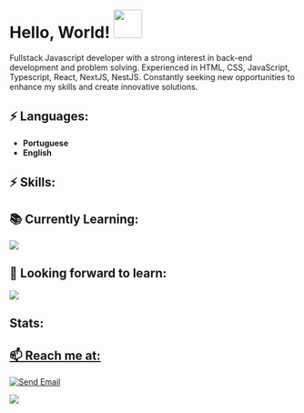# Hello, World! <img src="https://media.giphy.com/media/mGcNjsfWAjY5AEZNw6/giphy.gif" width="50">

Fullstack Javascript developer with a strong interest in back-end development and problem solving.
Experienced in HTML, CSS, JavaScript, Typescript, React, NextJS, NestJS.
Constantly seeking new opportunities to enhance my skills and create innovative solutions.

## ⚡ Languages:
-  **Portuguese**
-   **English**

## ⚡ Skills:
<div  align = "center" style ="display: none;">
  

  <table style="margin: 0 auto;">
  <tbody>
    <tr>
      <td style="text-align: center;"><img style="height: 25px;" src="https://img.shields.io/badge/TypeScript-007ACC?style=for-the-badge&logo=typescript&logoColor=white"></td>
      <td style="text-align: center;"><img style="height: 25px;" src="https://img.shields.io/badge/Linux-FCC624?style=for-the-badge&logo=linux&logoColor=black"></td>
      <td style="text-align: center;"><img style="height: 25px;" src="https://img.shields.io/badge/JavaScript-F7DF1E?style=for-the-badge&logo=javascript&logoColor=black"></td>
      <td style="text-align: center;"><img style="height: 25px;" src="https://img.shields.io/badge/Node.js-43853D?style=for-the-badge&logo=node.js&logoColor=white"></td>
      <td style="text-align: center;"><img style="height: 25px;" src="https://img.shields.io/badge/Vite-B73BFE?style=for-the-badge&logo=vite&logoColor=FFD62E"></td>
    </tr>
    <tr>
      <td style="text-align: center;"><img style="height: 25px;" src="https://img.shields.io/badge/Tailwind_CSS-38B2AC?style=for-the-badge&logo=tailwind-css&logoColor=white"></td>
      <td style="text-align: center;"><img style="height: 25px;" src="https://img.shields.io/badge/React-20232A?style=for-the-badge&logo=react&logoColor=61DAFB"></td>
      <td style="text-align: center;"><img style="height: 25px;" src="https://img.shields.io/badge/HTML5-E34F26?style=for-the-badge&logo=html5&logoColor=white"></td>
      <td style="text-align: center;"><img style="height: 25px;" src="https://img.shields.io/badge/CSS3-1572B6?style=for-the-badge&logo=css3&logoColor=white"></td>
      <td style="text-align: center;"><img style="height: 25px;" src="https://img.shields.io/badge/Express.js-404D59?style=for-the-badge"></td>
    </tr>
    <tr>
      <td style="text-align: center;"><img style="height: 25px;" src="https://img.shields.io/badge/styled--components-DB7093?style=for-the-badge&logo=styled-components&logoColor=white"></td>
      <td style="text-align: center;"><img style="height: 25px;" src="https://img.shields.io/badge/Material--UI-0081CB?style=for-the-badge&logo=material-ui&logoColor=white"></td>
      <td style="text-align: center;"><img style="height: 25px;" src="https://img.shields.io/badge/Prisma-3982CE?style=for-the-badge&logo=Prisma&logoColor=white"></td>
      <td style="text-align: center;"><img style="height: 25px;" src="https://img.shields.io/badge/MongoDB-4EA94B?style=for-the-badge&logo=mongodb&logoColor=white"></td>
      <td style="text-align: center;"><img style="height: 25px;" src="https://img.shields.io/badge/redis-%23DD0031.svg?&style=for-the-badge&logo=redis&logoColor=white"></td>
    </tr>
    <tr>
      <td style="text-align: center;"><img style="height: 25px;" src="https://img.shields.io/badge/PostgreSQL-316192?style=for-the-badge&logo=postgresql&logoColor=white"></td>
      <td style="text-align: center;"><img style="height: 25px;" src="https://img.shields.io/badge/Jest-323330?style=for-the-badge&logo=Jest&logoColor=white"></td>
      <td style="text-align: center;"><img style="height: 25px;" src="https://img.shields.io/badge/Vercel-000000?style=for-the-badge&logo=vercel&logoColor=white"></td>
      <td style="text-align: center;"><img style="height: 25px;" src="https://img.shields.io/badge/Figma-F24E1E?style=for-the-badge&logo=figma&logoColor=white"></td>
      <td style="text-align: center;"><img style="height: 25px;" src="https://img.shields.io/badge/eslint-3A33D1?style=for-the-badge&logo=eslint&logoColor=white"></td>
    </tr>
    <tr>
      <td style="text-align: center;"><img style="height: 25px;" src="https://img.shields.io/badge/prettier-1A2C34?style=for-the-badge&logo=prettier&logoColor=F7BA3E"></td>
      <td style="text-align: center;"><img style="height: 25px;" src="https://img.shields.io/badge/next.js-1A2C34?style=for-the-badge&logo=nextdotjs&logoColor=white"></td>
      <td style="text-align: center;"><img style="height: 25px;" src="https://img.shields.io/badge/Swagger-85EA2D?style=for-the-badge&logo=Swagger&logoColor=white"></td>
      <td style="text-align: center;"><img style="height: 25px;" src="https://img.shields.io/badge/Notion-000000?style=for-the-badge&logo=notion&logoColor=white"></td>
      <td style="text-align: center;"><img style="height: 25px;" src="https://img.shields.io/badge/JWT-000000?style=for-the-badge&logo=JSON%20web%20tokens&logoColor=white"></td>
    </tr>
    <tr>
      <td style="text-align:center;"><img style="height: 25px;" src="https://img.shields.io/badge/nestjs-1A2C34?style=for-the-badge&logo=nestjs&logoColor=D2485A"></td>
    </tr>
  </tbody>
</table>

</div>

## 📚 Currently Learning:

 <img src="https://img.shields.io/badge/Docker-1A2C34?style=for-the-badge&logo=docker&logoColor=blue">


## 🌱 Looking forward to learn:
 <img src="https://img.shields.io/badge/amazonaws-1A2C34?style=for-the-badge&logo=amazonaws&logoColor=F7BA3E">


## Stats:
<div  align = "center" style ="display: none;">
<a href="https://github.com/andreymudri">
<img height="180em" src="https://github-readme-stats.vercel.app/api/top-langs/?username=andreymudri&layout=compact&langs_count=7&theme=dracula"/>
<img height="180em" src="https://github-readme-stats.vercel.app/api?username=andreymudri&show_icons=true&theme=dracula"/>
</div>

## 📫 Reach me at:


[![Send Email](https://img.shields.io/badge/Gmail-D14836?style=for-the-badge&logo=gmail&logoColor=white)](mailto:andreymudri@gmail.com)
 
 <a href="https://www.linkedin.com/in/andreymudri/"><img src="https://img.shields.io/badge/linkedin-0081CB.svg?&style=for-the-badge&logo=linkedin&logoColor=white" /></a>

